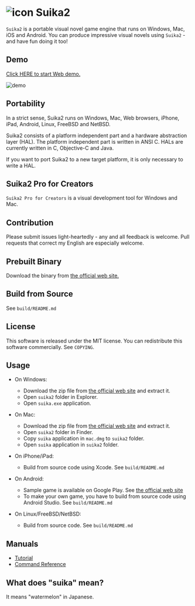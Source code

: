 ![icon](https://github.com/ktabata/suika2/raw/master/doc/icon.png "icon") Suika2
=================================================================================

`Suika2` is a portable visual novel game engine that runs on Windows, Mac, iOS and Android.
You can produce impressive visual novels using `Suika2` - and have fun doing it too!

## Demo

[Click HERE to start Web demo.](https://suika2.com/game-en/)

![demo](https://github.com/ktabata/suika2/raw/master/doc/screenshot-en.jpg "screenshot")

## Portability

In a strict sense, Suika2 runs on Windows, Mac, Web browsers, iPhone, iPad, Android, Linux, FreeBSD and NetBSD.

Suika2 consists of a platform independent part and a hardware abstraction layer (HAL). The platform independent part is written in ANSI C. HALs are currently written in C, Objective-C and Java.

If you want to port Suika2 to a new target platform, it is only necessary to write a HAL.

## Suika2 Pro for Creators

`Suika2 Pro for Creators` is a visual development tool for Windows and Mac.

## Contribution

Please submit issues light-heartedly - any and all feedback is welcome.
Pull requests that correct my English are especially welcome.

## Prebuilt Binary

Download the binary from [the official web site.](https://suika2.com/en/)

## Build from Source

See `build/README.md`

## License

This software is released under the MIT license.
You can redistribute this software commercially.
See `COPYING`.

## Usage

* On Windows:
    * Download the zip file from [the official web site](https://suika2.com/en/) and extract it.
    * Open `suika2` folder in Explorer.
    * Open `suika.exe` application.

* On Mac:
    * Download the zip file from [the official web site](https://suika2.com/en/) and extract it.
    * Open `suika2` folder in Finder.
    * Copy `suika` application in `mac.dmg` to `suika2` folder.
    * Open `suika` application in `suika2` folder.

* On iPhone/iPad:
    * Build from source code using Xcode. See `build/README.md`

* On Android:
    * Sample game is available on Google Play. See [the official web site](https://suika2.com/en/)
    * To make your own game, you have to build from source code using Android Studio. See `build/README.md`

* On Linux/FreeBSD/NetBSD:
    * Build from source code. See `build/README.md`

## Manuals

* [Tutorial](https://suika2.com/en/tutorial.html)
* [Command Reference](https://suika2.com/en/reference.html)

## What does "suika" mean?

It means "watermelon" in Japanese.
